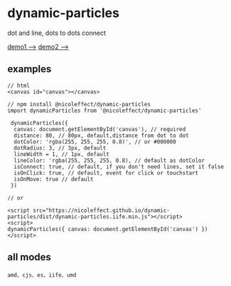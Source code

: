 # dynamic-particles

dot and line, dots to dots connect

[demo1 -->](https://nicoleffect.github.io/dynamic-particles/examples/index.html)
[demo2 -->](https://nicoleffect.github.io/dynamic-particles/examples/index2.html)

## examples

```
// html
<canvas id="canvas"></canvas>
```

```
// npm install @nicoleffect/dynamic-particles
import dynamicParticles from '@nicoleffect/dynamic-particles'

 dynamicParticles({
  canvas: document.getElementById('canvas'), // required
  distance: 80, // 80px, default,distance from dot to dot
  dotColor: 'rgba(255, 255, 255, 0.8)', // or #000000
  dotRadius: 3, // 3px, default
  lineWidth = 1, // 1px, default
  lineColor: 'rgba(255, 255, 255, 0.8), // default as dotColor
  isConnect: true, // default, if you don't need lines, set it false
  isOnClick: true, // default, event for click or touchstart
  isOnMove: true // default
 })

```

```
// or

<script src="https://nicoleffect.github.io/dynamic-particles/dist/dynamic-particles.iife.min.js"></script>
<script>
dynamicParticles({ canvas: document.getElementById('canvas') })
</script>
```

## all modes

```
amd、cjs、es、iife、umd
```
